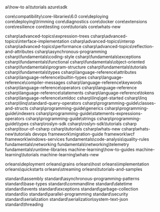ai\how-to
ai\tutorials
azure\sdk

core\compatibility\core-libraries\6.0
core\deploying
core\deploying\trimming
core\diagnostics
core\docker
core\extensions
core\resilience
core\testing
core\tutorials
core\whats-new

csharp\advanced-topics\expression-trees
csharp\advanced-topics\interface-implementation
csharp\advanced-topics\interop
csharp\advanced-topics\performance
csharp\advanced-topics\reflection-and-attributes
csharp\asynchronous-programming
csharp\fundamentals\coding-style
csharp\fundamentals\exceptions
csharp\fundamentals\functional
csharp\fundamentals\object-oriented
csharp\fundamentals\program-structure
csharp\fundamentals\tutorials
csharp\fundamentals\types
csharp\language-reference\attributes
csharp\language-reference\builtin-types
csharp\language-reference\compiler-messages
csharp\language-reference\keywords
csharp\language-reference\operators
csharp\language-reference
csharp\language-reference\statements
csharp\language-reference\tokens
csharp\language-reference\xmldoc
csharp\linq\get-started
csharp\linq
csharp\linq\standard-query-operators
csharp\programming-guide\classes-and-structs
csharp\programming-guide\generics
csharp\programming-guide\indexers
csharp\programming-guide\statements-expressions-operators
csharp\programming-guide\strings
csharp\programming-guide\types
csharp\roslyn-sdk
csharp\roslyn-sdk\tutorials
csharp
csharp\tour-of-csharp
csharp\tutorials
csharp\whats-new
csharp\whats-new\tutorials
devops
framework\migration-guide
framework\wcf
framework\windows-services
fundamentals\code-analysis\quality-rules
fundamentals\networking
fundamentals\networking\telemetry
fundamentals\runtime-libraries
machine-learning\how-to-guides
machine-learning\tutorials
machine-learning\whats-new

orleans\deployment
orleans\grains
orleans\host
orleans\implementation
orleans\quickstarts
orleans\streaming
orleans\tutorials-and-samples

standard\assembly
standard\asynchronous-programming-patterns
standard\base-types
standard\commandline
standard\datetime
standard\events
standard\exceptions
standard\garbage-collection
standard\io
standard\parallel-programming
standard\security
standard\serialization
standard\serialization\system-text-json
standard\threading


